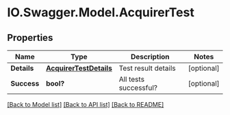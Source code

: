 # IO.Swagger.Model.AcquirerTest
## Properties

Name | Type | Description | Notes
------------ | ------------- | ------------- | -------------
**Details** | [**AcquirerTestDetails**](AcquirerTestDetails.md) | Test result details | [optional] 
**Success** | **bool?** | All tests successful? | [optional] 

[[Back to Model list]](../README.md#documentation-for-models) [[Back to API list]](../README.md#documentation-for-api-endpoints) [[Back to README]](../README.md)

